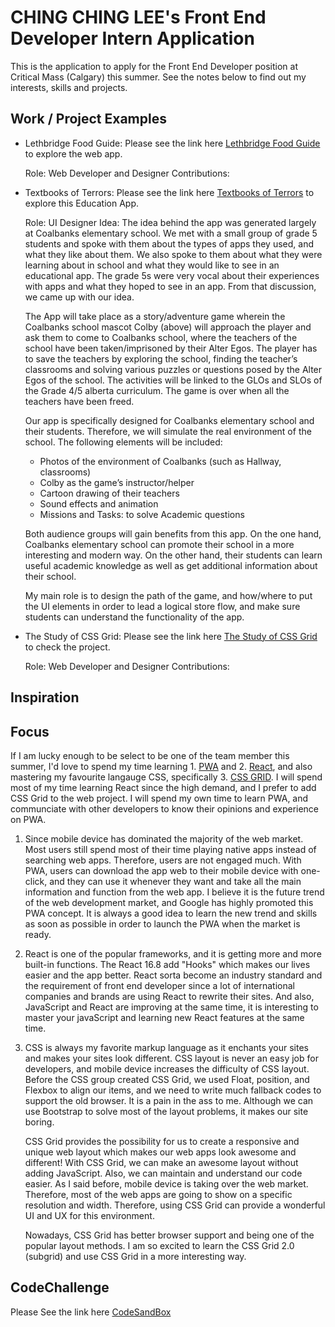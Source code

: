 # CHING CHING LEE's Front End Developer Intern Application

This is the application to apply for the Front End Developer position at Critical Mass (Calgary) this summer. See the notes below to find out my interests, skills and projects.

## Work / Project Examples

- Lethbridge Food Guide: Please see the link here [Lethbridge Food Guide](https://github.com/leechingching/leth-food-master) to explore the web app.
   
  Role: Web Developer and Designer
  Contributions: 

- Textbooks of Terrors: Please see the link here [Textbooks of Terrors](http://jekyll.chingchinglee.com/projects/textbooks_of_terrors/) to explore this Education App.

  Role: UI Designer
  Idea: The idea behind the app was generated largely at Coalbanks elementary school.  We met with a small group of grade 5 students and spoke with them about the types of apps they used, and what they like about them.  We also spoke to them about what they were learning about in school and what they would like to see in an educational app.  The grade 5s were very vocal about their experiences with apps and what they hoped to see in an app.  From that discussion, we came up with our idea.
   
   The App will take place as a story/adventure game wherein the Coalbanks school mascot Colby (above) will approach the player and ask them to come to Coalbanks school, where the teachers of the school have been taken/imprisoned by their Alter Egos. The player has to save the teachers by exploring the school, finding the teacher’s classrooms and solving various puzzles or questions posed by the Alter Egos of the school. The activities will be linked to the GLOs and SLOs of the Grade 4/5 alberta curriculum. The game is over when all the teachers have been freed. 
  
   Our app is specifically designed for Coalbanks elementary school and their students. Therefore, we will simulate the real environment of the school. The following elements will be included: 

   * Photos of the environment of Coalbanks (such as Hallway, classrooms)
   * Colby as the game’s instructor/helper
   * Cartoon drawing of their teachers
   * Sound effects and animation
   * Missions and Tasks: to solve Academic questions 

   Both audience groups will gain benefits from this app. On the one hand, Coalbanks elementary school can promote their school in a more interesting and modern way. On the other hand, their students can learn useful academic knowledge as well as get additional information about their school. 

   My main role is to design the path of the game, and how/where to put the UI elements in order to lead a logical store flow, and make sure students can understand the functionality of the app.


- The Study of CSS Grid: Please see the link here [The Study of CSS Grid](http://jekyll.chingchinglee.com/projects/the_study_of_css_grid/) to check the project.

  Role: Web Developer and Designer
  Contributions: 

## Inspiration

## Focus

If I am lucky enough to be select to be one of the team member this summer, I'd love to spend my time learning 1. [PWA](https://developers.google.com/web/progressive-web-apps/) and 2. [React](https://reactjs.org/), and also mastering my favourite langauge CSS, specifically 3. [CSS GRID](https://learn.freecodecamp.org/responsive-web-design/css-grid/). I will spend most of my time learning React since the high demand, and I prefer to add CSS Grid to the web project. I will spend my own time to learn PWA, and communciate with other developers to know their opinions and experience on PWA.

1. Since mobile device has dominated the majority of the web market. Most users still spend most of their time playing native apps instead of searching web apps. Therefore, users are not engaged much. With PWA, users can download the app web to their mobile device with one-click, and they can use it whenever they want and take all the main information and function from the web app. I believe it is the future trend of the web development market, and Google has highly promoted this PWA concept. It is always a good idea to learn the new trend and skills as soon as possible in order to launch the PWA when the market is ready.

2. React is one of the popular frameworks, and it is getting more and more built-in functions. The React 16.8 add "Hooks" which makes our lives easier and the app better. React sorta become an industry standard and the requirement of front end developer since a lot of international companies and brands are using React to rewrite their sites. And also, JavaScript and React are improving at the same time, it is interesting to master your javaScript and learning new React features at the same time.

3. CSS is always my favorite markup language as it enchants your sites and makes your sites look different. CSS layout is never an easy job for developers, and mobile device increases the difficulty of CSS layout. Before the CSS group created CSS Grid, we used Float, position, and Flexbox to align our items, and we need to write much fallback codes to support the old browser. It is a pain in the ass to me. Although we can use Bootstrap to solve most of the layout problems, it makes our site boring.

   CSS Grid provides the possibility for us to create a responsive and unique web layout which makes our web apps look awesome and different! With CSS Grid, we can make an awesome layout without adding JavaScript. Also, we can maintain and understand our code easier. As I said before, mobile device is taking over the web market. Therefore, most of the web apps are going to show on a specific resolution and width. Therefore, using CSS Grid can provide a wonderful UI and UX for this environment.

   Nowadays, CSS Grid has better browser support and being one of the popular layout methods. I am so excited to learn the CSS Grid 2.0 (subgrid) and use CSS Grid in a more interesting way. 
   

## CodeChallenge

Please See the link here [CodeSandBox](https://codesandbox.io/s/3v13wv4v7p)
